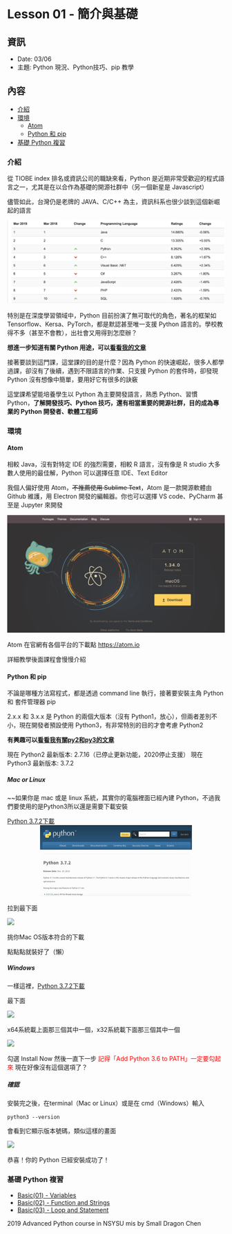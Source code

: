 # Lesson 01 - 簡介與基礎

## 資訊

- Date: 03/06
- 主題: Python 現況、Python技巧、pip 教學

## 內容

<!-- TOC -->

- [介紹](#%E4%BB%8B%E7%B4%B9)
- [環境](#%E7%92%B0%E5%A2%83)
	- [Atom](#atom)
	- [Python 和 pip](#python-%E5%92%8C-pip)
- [基礎 Python 複習](#%E5%9F%BA%E7%A4%8E-python-%E8%A4%87%E7%BF%92)

<!-- /TOC -->


### 介紹

從 TIOBE index 排名或資訊公司的職缺來看，Python 是近期非常受歡迎的程式語言之一，尤其是在以合作為基礎的開源社群中（另一個新星是 Javascript）

儘管如此，台灣仍是老牌的 JAVA、C/C++ 為主，資訊科系也很少談到這個新崛起的語言

![2019_03_tiobe_index](/images/2019_03_tiobe_index.png)

特別是在深度學習領域中，Python 目前扮演了無可取代的角色，著名的框架如 Tensorflow、Kersa、PyTorch，都是默認甚至唯一支援 Python 語言的。學校教得不多（甚至不會教），出社會又用得到怎麼辦？

**想進一步知道有關 Python 用途，可以[看看我的文章](https://www.smalldragon.tw/python37-0-5-locate/)**

接著要談到這門課，這堂課的目的是什麼？因為 Python 的快速崛起，很多人都學過課，卻沒有了後續，遇到不限語言的作業、只支援 Python 的套件時，卻發現 Python 沒有想像中簡單，要用好它有很多的訣竅

這堂課希望能培養學生以 Python 為主要開發語言，熟悉 Python、習慣 Python，**了解開發技巧、Python 技巧，還有相當重要的開源社群，目的成為專業的 Python 開發者、軟體工程師**


### 環境

#### Atom

相較 Java，沒有對特定 IDE 的強烈需要，相較 R 語言，沒有像是 R studio 大多數人使用的最佳解，Python 可以選擇任意 IDE、Text Editor

我個人偏好使用 Atom，~~不推薦使用 Sublime Text~~，Atom 是一款開源軟體由 Github 維護，用 Electron 開發的編輯器。你也可以選擇 VS code、PyCharm 甚至是 Jupyter 來開發

![Atom Offical Website](/images/atom_offical.png)

Atom 在官網有各個平台的下載點
https://atom.io

詳細教學後面課程會慢慢介紹

#### Python 和 pip

不論是哪種方法寫程式，都是透過 command line 執行，接著要安裝主角 Python 和 套件管理器 pip

2.x.x 和 3.x.x 是 Python 的兩個大版本（沒有 Python1，放心），但兩者差別不小，現在開發者預設使用 Python3，有非常特別的目的才會考慮 Python2

**有興趣可以[看看我有關py2和py3的文章](https://www.smalldragon.tw/python37-0-intro/)**

現在 Python2 最新版本: 2.7.16（已停止更新功能，2020停止支援）
現在 Python3 最新版本: 3.7.2

##### Mac or Linux
~~如果你是 mac 或是 linux 系統，其實你的電腦裡面已經內建 Python，不過我們要使用的是Python3所以還是需要下載安裝

[Python 3.7.2下載](https://www.python.org/downloads/release/python-372/)
<img src="/images/Python3.7.2_download.png" style="width:70%;margin: 0 15%;">

拉到最下面

![](https://i.imgur.com/RGChKbT.png)

挑你Mac OS版本符合的下載

點點點就裝好了（懶）

##### Windows
一樣這裡，[Python 3.7.2下載](https://www.python.org/downloads/release/python-372/)

最下面

![](https://i.imgur.com/eaosboF.png)

x64系統載上面那三個其中一個，x32系統載下面那三個其中一個

![](https://i.imgur.com/TwdiIBV.png)

勾選 Install Now 然後一直下一步
<font color="red">記得「Add Python 3.6 to PATH」一定要勾起來</font>
現在好像沒有這個選項了？

##### 確認

安裝完之後，在terminal（Mac or Linux）或是在 cmd（Windows）輸入

```shell
python3 --version
```
會看到它顯示版本號碼，類似這樣的畫面

![](https://i.imgur.com/g1wlSnS.png)


恭喜！你的 Python 已經安裝成功了！

### 基礎 Python 複習

- [Basic(01) - Variables](01_intro_and_basic/basic_01.py)
- [Basic(02) - Function and Strings](01_intro_and_basic/basic_02.py)
- [Basic(03) - Loop and Statement](01_intro_and_basic/basic_03.py)

2019 Advanced Python course  in NSYSU mis by Small Dragon Chen
